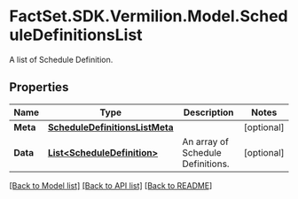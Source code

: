 # FactSet.SDK.Vermilion.Model.ScheduleDefinitionsList
A list of Schedule Definition.

## Properties

Name | Type | Description | Notes
------------ | ------------- | ------------- | -------------
**Meta** | [**ScheduleDefinitionsListMeta**](ScheduleDefinitionsListMeta.md) |  | [optional] 
**Data** | [**List&lt;ScheduleDefinition&gt;**](ScheduleDefinition.md) | An array of Schedule Definitions. | [optional] 

[[Back to Model list]](../README.md#documentation-for-models) [[Back to API list]](../README.md#documentation-for-api-endpoints) [[Back to README]](../README.md)

